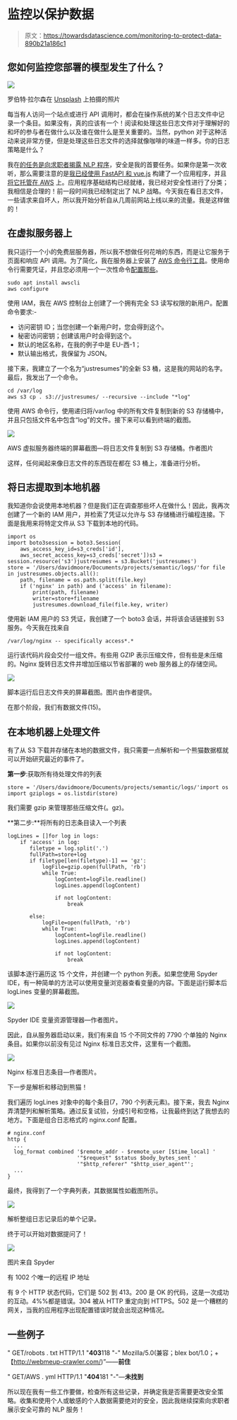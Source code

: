 # 监控以保护数据

> 原文：<https://towardsdatascience.com/monitoring-to-protect-data-890b21a186c1>

## 您如何监控您部署的模型发生了什么？

![](img/f9ae58ff70e73cf6d4b3da052cb84e11.png)

罗伯特·拉尔森在 [Unsplash](https://unsplash.com?utm_source=medium&utm_medium=referral) 上拍摄的照片

每当有人访问一个站点或进行 API 调用时，都会在操作系统的某个日志文件中记录一个条目。如果没有，真的应该有一个！阅读和处理这些日志文件对于理解好的和坏的参与者在做什么以及谁在做什么是至关重要的。当然，python 对于这种活动来说非常方便，但是处理这些日志文件的选择就像咖啡的味道一样多。你的日志策略是什么？

我在[的任务是向求职者揭露 NLP 程序](https://medium.com/@cognitivedave)，安全是我的首要任务。如果你是第一次收听，那么需要注意的是[我已经使用 FastAPI 和 vue.js](https://medium.com/towards-data-science/from-nlp-prototype-to-production-c2b555488dc5) 构建了一个应用程序，并且[将它托管在 AWS](https://www.justresumes.net/) 上。应用程序基础结构已经就绪，我已经对安全性进行了分类；我相信是合理的！前一段时间我已经制定出了 NLP 战略。今天我在看日志文件，一些请求来自坏人，所以我开始分析自从几周前网站上线以来的流量。我是这样做的！

## 在虚拟服务器上

我只运行一个小的免费层服务器，所以我不想做任何花哨的东西，而是让它服务于页面和响应 API 调用。为了简化，我在服务器上安装了 [AWS 命令行工具](https://docs.aws.amazon.com/cli/latest/userguide/cli-chap-configure.html)。使用命令行需要凭证，并且您必须用一个一次性命令[配置那些](https://docs.aws.amazon.com/cli/latest/userguide/cli-configure-quickstart.html)。

```
sudo apt install awscli
aws configure
```

使用 IAM，我在 AWS 控制台上创建了一个拥有完全 S3 读写权限的新用户。配置命令要求:-

*   访问密钥 ID；当您创建一个新用户时，您会得到这个。
*   秘密访问密钥；创建该用户时会得到这个。
*   默认的地区名称，在我的例子中是 EU-西-1；
*   默认输出格式，我保留为 JSON。

接下来，我建立了一个名为“justresumes”的全新 S3 桶，这是我的网站的名字。最后，我发出了一个命令。

```
cd /var/log
aws s3 cp . s3://justresumes/ --recursive --include "*log"
```

使用 AWS 命令行，使用递归将/var/log 中的所有文件复制到新的 S3 存储桶中，并且只包括文件名中包含“log”的文件。接下来可以看到终端的截图。

![](img/e1401a2b2bd7999a4980baf9cc909381.png)

AWS 虚拟服务器终端的屏幕截图—将日志文件复制到 S3 存储桶。作者图片

这样，任何闻起来像日志文件的东西现在都在 S3 桶上，准备进行分析。

## 将日志提取到本地机器

我知道你会说使用本地机器？但是我们正在调查那些坏人在做什么！因此，我再次创建了一个新的 IAM 用户，并检索了凭证以允许与 S3 存储桶进行编程连接。下面是我用来将特定文件从 S3 下载到本地的代码。

```
import os
import boto3session = boto3.Session(
    aws_access_key_id=s3_creds['id'],
    aws_secret_access_key=s3_creds['secret'])s3 = session.resource('s3')justresumes = s3.Bucket('justresumes')
store = '/Users/davidmoore/Documents/projects/semantic/logs/'for file in justresumes.objects.all():
    path, filename = os.path.split(file.key)
    if ('nginx' in path) and ('access' in filename):
        print(path, filename)
        writer=store+filename
        justresumes.download_file(file.key, writer)
```

使用新 IAM 用户的 S3 凭证，我创建了一个 boto3 会话，并将该会话链接到 S3 服务。今天我在找来自

```
/var/log/nginx -- specifically access*.*
```

运行该代码片段会交付一组文件。有些用 GZIP 表示压缩文件，但有些是未压缩的。Nginx 旋转日志文件并增加压缩以节省部署的 web 服务器上的存储空间。

![](img/910d3764e8ad3cc3bc012bbae2f42330.png)

脚本运行后日志文件夹的屏幕截图。图片由作者提供。

在那个阶段，我们有数据文件(15)。

## 在本地机器上处理文件

有了从 S3 下载并存储在本地的数据文件，我只需要一点解析和一个熊猫数据框就可以开始研究最近的事件了。

**第一步**:获取所有待处理文件的列表

```
store = '/Users/davidmoore/Documents/projects/semantic/logs/'import os
import gziplogs = os.listdir(store)
```

我们需要 gzip 来管理那些压缩文件(。gz)。

**第二步:**将所有的日志条目读入一个列表

```
logLines = []for log in logs:
    if 'access' in log:
       filetype = log.split('.')
       fullPath=store+log
       if filetype[len(filetype)-1] == 'gz':
           logFile=gzip.open(fullPath, 'rb')
           while True:
               logContent=logFile.readline()
               logLines.append(logContent)

               if not logContent:
                   break

       else:
           logFile=open(fullPath, 'rb')
           while True:
               logContent=logFile.readline()
               logLines.append(logContent)

               if not logContent:
                   break 
```

该脚本逐行遍历这 15 个文件，并创建一个 python 列表。如果您使用 Spyder IDE，有一种简单的方法可以使用变量浏览器查看变量的内容。下面是运行脚本后 logLines 变量的屏幕截图。

![](img/762686e163538441f62c90cb82f78cf3.png)

Spyder IDE 变量资源管理器—作者图片。

因此，自从服务器启动以来，我们有来自 15 个不同文件的 7790 个单独的 Nginx 条目。如果你以前没有见过 Nginx 标准日志文件，这里有一个截图。

![](img/fb96bc1a953ece497a278f234605e686.png)

Nginx 标准日志条目—作者图片。

下一步是解析和移动到熊猫！

我们遍历 logLines 对象中的每个条目(7，790 个列表元素)。接下来，我去 Nginx 弄清楚列和解析策略。通过反复试验，分成引号和空格，让我最终到达了我想去的地方。下面是组合日志格式的 nginx.conf 配置。

```
# nginx.conf
http {
  ...
  log_format combined '$remote_addr - $remote_user [$time_local] '
                      '"$request" $status $body_bytes_sent '
                      '"$http_referer" "$http_user_agent"';
  ...
}
```

最终，我得到了一个字典列表，其数据属性如截图所示。

![](img/eb67b1c7e709791bae3f3d57f72b568a.png)

解析整组日志记录后的单个记录。

终于可以开始对数据提问了！

![](img/2cab2b91edf605eb5f888778e0d1e2fa.png)

图片来自 Spyder

有 1002 个唯一的远程 IP 地址

有 9 个 HTTP 状态代码，它们是 502 到 413。200 是 OK 的代码，这是一次成功的互动。4%%都是错误。304 被从 HTTP 重定向到 HTTPS。502 是一个糟糕的网关，当我的应用程序出现配置错误时就会出现这种情况。

## 一些例子

" GET/robots . txt HTTP/1.1 "**403**118 "-" Mozilla/5.0(兼容；blex bot/1.0；+【http://webmeup-crawler.com/)”——**前住**

" GET/AWS . yml HTTP/1.1 "**404**181 "-"—**未找到**

所以现在我有一些工作要做，检查所有这些记录，并确定我是否需要更改安全策略。收集和使用个人或敏感的个人数据需要绝对的安全，因此我继续探索向求职者展示安全可靠的 NLP 服务！

[](https://cognitivedave.medium.com/membership) 
